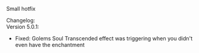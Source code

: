Small hotfix    

Changelog:    
Version 5.0.1:   
- Fixed: Golems Soul Transcended effect was triggering when you didn't even have the enchantment